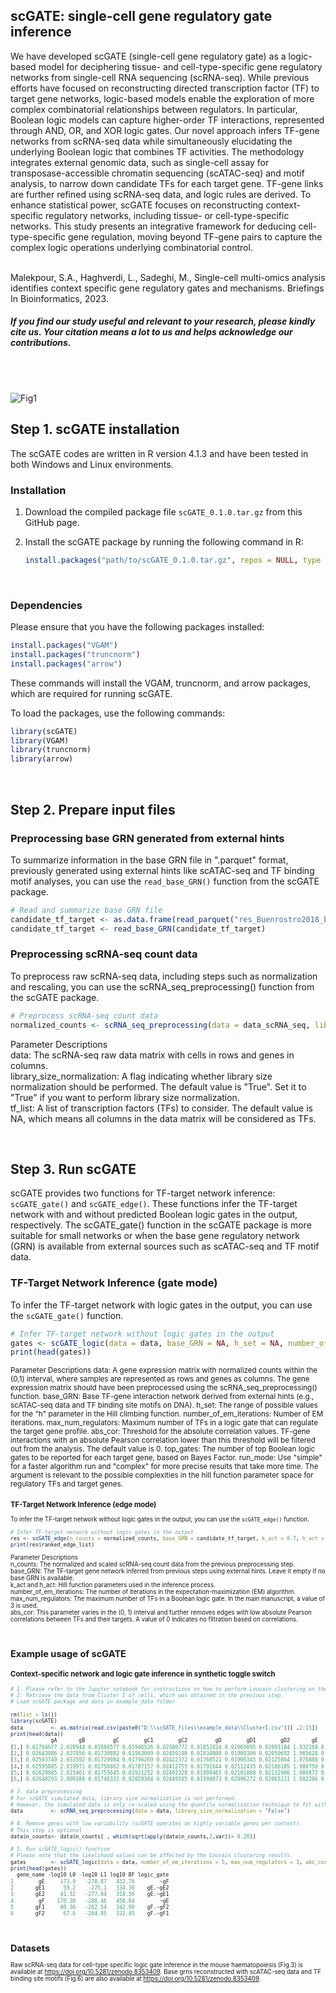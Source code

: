 ## scGATE: single-cell gene regulatory gate inference
We have developed scGATE (single-cell gene regulatory gate) as a logic-based model for deciphering tissue- and cell-type-specific gene regulatory networks from single-cell RNA sequencing (scRNA-seq). While previous efforts have focused on reconstructing directed transcription factor (TF) to target gene networks, logic-based models enable the exploration of more complex combinatorial relationships between regulators. In particular, Boolean logic models can capture higher-order TF interactions, represented through AND, OR, and XOR logic gates. Our novel approach infers TF-gene networks from scRNA-seq data while simultaneously elucidating the underlying Boolean logic that combines TF activities.
The methodology integrates external genomic data, such as single-cell assay for transposase-accessible chromatin sequencing (scATAC-seq) and motif analysis, to narrow down candidate TFs for each target gene. TF-gene links are further refined using scRNA-seq data, and logic rules are derived. To enhance statistical power, scGATE focuses on reconstructing context-specific regulatory networks, including tissue- or cell-type-specific networks. This study presents an integrative framework for deducing cell-type-specific gene regulation, moving beyond TF-gene pairs to capture the complex logic operations underlying combinatorial control.

<br>
Malekpour, S.A., Haghverdi, L., Sadeghi, M., Single-cell multi-omics analysis identifies context specific gene regulatory gates and mechanisms. Briefings In Bioinformatics, 2023.

##### If you find our study useful and relevant to your research, please kindly cite us. Your citation means a lot to us and helps acknowledge our contributions.
<br>
<br>

![Fig1](https://github.com/CompBioIPM/scGATE/assets/47293318/4be29239-0cd7-4871-aa01-18268ba7bb7d)

## Step 1. scGATE installation
The scGATE codes are written in R version 4.1.3 and have been tested in both Windows and Linux environments. 

### Installation
1. Download the compiled package file `scGATE_0.1.0.tar.gz` from this GitHub page.
2. Install the scGATE package by running the following command in R:
   
   ```R
   install.packages("path/to/scGATE_0.1.0.tar.gz", repos = NULL, type = "source")
   ```
<br>

### Dependencies  
Please ensure that you have the following packages installed:

```R
install.packages("VGAM")  
install.packages("truncnorm")
install.packages("arrow")
```
These commands will install the VGAM, truncnorm, and arrow packages, which are required for running scGATE.  

To load the packages, use the following commands:  
```R
library(scGATE)  
library(VGAM)  
library(truncnorm)  
library(arrow) 
```

<br>

## Step 2. Prepare input files
### Preprocessing base GRN generated from external hints
To summarize information in the base GRN file in ".parquet" format, previously generated using external hints like scATAC-seq and TF binding motif analyses, you can use the `read_base_GRN()` function from the scGATE package.

```R
# Read and summarize base GRN file
candidate_tf_target <- as.data.frame(read_parquet("res_Buenrostro2018_base_GRN_dataframe.parquet"))
candidate_tf_target <- read_base_GRN(candidate_tf_target)
```

### Preprocessing scRNA-seq count data
To preprocess raw scRNA-seq data, including steps such as normalization and rescaling, you can use the scRNA_seq_preprocessing() function from the scGATE package.

```R
# Preprocess scRNA-seq count data
normalized_counts <- scRNA_seq_preprocessing(data = data_scRNA_seq, library_size_normalization = "True", tf_list = NA)
```

Parameter Descriptions    
data: The scRNA-seq raw data matrix with cells in rows and genes in columns.  
library_size_normalization: A flag indicating whether library size normalization should be performed. The default value is "True". Set it to "True" if you want to perform library size normalization.  
tf_list: A list of transcription factors (TFs) to consider. The default value is NA, which means all columns in the data matrix will be considered as TFs.  

<br>

## Step 3. Run scGATE 
scGATE provides two functions for TF-target network inference: `scGATE_gate()` and `scGATE_edge()`. These functions infer the TF-target network with and without predicted Boolean logic gates in the output, respectively.
The scGATE_gate() function in the scGATE package is more suitable for small networks or when the base gene regulatory network (GRN) is available from external sources such as scATAC-seq and TF motif data.  


### TF-Target Network Inference (gate mode)
To infer the TF-target network with logic gates in the output, you can use the `scGATE_gate()` function.

```R
# Infer TF-target network without logic gates in the output
gates <- scGATE_logic(data = data, base_GRN = NA, h_set = NA, number_of_em_iterations = NA, max_num_regulators = NA, abs_cor = NA, top_gates = NA, run_mode = NA)
print(head(gates))
```
<sub>
Parameter Descriptions 
data:         A gene expression matrix with normalized counts within the (0,1) interval, where samples are represented as rows and genes as columns. The gene expression matrix should have been preprocessed using the scRNA_seq_preprocessing() function.  
base_GRN:     Base TF-gene interaction network derived from external hints (e.g., scATAC-seq data and TF binding site motifs on DNA).  
h_set:        The range of possible values for the "h" parameter in the Hill climbing function.  
number_of_em_iterations:  Number of EM iterations.  
max_num_regulators: Maximum number of TFs in a logic gate that can regulate the target gene profile.  
abs_cor:     Threshold for the absolute correlation values. TF-gene interactions with an absolute Pearson correlation lower than this threshold will be filtered out from the analysis. The default value is 0.  
top_gates:   The number of top Boolean logic gates to be reported for each target gene, based on Bayes Factor.  
run_mode:    Use "simple" for a faster algorithm run and "complex" for more precise results that take more time. The argument is relevant to the possible complexities in the hill function parameter space for regulatory TFs and target genes.<sub>

<br>

### TF-Target Network Inference (edge mode)
To infer the TF-target network without logic gates in the output, you can use the `scGATE_edge()` function.

```R
# Infer TF-target network without logic gates in the output
res <- scGATE_edge(n_counts = normalized_counts, base_GRN = candidate_tf_target, k_act = 0.7, h_act = 10, number_of_em_iterations = 3, max_num_regulators = 3, abs_cor = 0)
print(res$ranked_edge_list)
```

Parameter Descriptions  
n_counts: The normalized and scaled scRNA-seq count data from the previous preprocessing step.  
base_GRN: The TF-target gene network inferred from previous steps using external hints. Leave it empty if no base GRN is available.  
k_act and h_act: Hill function parameters used in the inference process.  
number_of_em_iterations: The number of iterations in the expectation-maximization (EM) algorithm.  
max_num_regulators: The maximum number of TFs in a Boolean logic gate. In the main manuscript, a value of 3 is used.  
abs_cor: This parameter varies in the (0, 1) interval and further removes edges with low absolute Pearson correlations between TFs and their targets. A value of 0 indicates no filtration based on correlations.  

<br>

## Example usage of scGATE 
### Context-specific network and logic gate inference in synthetic toggle switch 

```R
# 1. Please refer to the Jupyter notebook for instructions on how to perform Louvain clustering on the cells in the BoolODE simulated data.
# 2. Retrieve the data from Cluster I of cells, which was obtained in the previous step.
# Load scGATE package and data in example_data folder
 
rm(list = ls())
library(scGATE)
data         <- as.matrix(read.csv(paste0("D:\\scGATE_files\\example_data\\ClusterI.csv"))[ ,2:15])
print(head(data))
             gA       gB         gC        gC1        gC2         gD        gD1        gD2       gE        gE1      gE2         gF        gF1        gF2
[1,] 0.02764677 2.028944 0.01688577 0.01946526 0.02380772 0.01852824 0.02069895 0.02093184 1.932168 0.06889533 1.824497 0.04963150 0.05794413 0.04217521
[2,] 0.02643986 2.027956 0.01730882 0.01963009 0.02459190 0.01834800 0.01909300 0.02050692 1.965628 0.06075294 1.829349 0.04624483 0.04405836 0.02271849
[3,] 0.02593749 2.033592 0.01729984 0.01796269 0.02422372 0.01760521 0.01906345 0.02125864 1.976888 0.04514580 1.817391 0.03175314 0.03738465 0.02141319
[4,] 0.02595885 2.019971 0.01756862 0.01787157 0.02412755 0.01791644 0.02112435 0.02106185 1.980759 0.03720293 1.836962 0.02033092 0.03677651 0.01974638
[5,] 0.02629885 2.015461 0.01753645 0.01921252 0.02491328 0.01909465 0.02101008 0.02132906 1.986872 0.03738554 1.837226 0.01999704 0.03683252 0.01955996
[6,] 0.02640293 2.009388 0.01748322 0.02028304 0.02449585 0.01990073 0.02096272 0.02065111 1.982286 0.03776144 1.834406 0.02226978 0.03658167 0.01937109
```

```R
# 3. data preprocessing 
# For scGATE simulated data, library size normalization is not performed. 
# However, the simulated data is only re-scaled using the quantile normalization technique to fit within the (0,1) interval.
data         <- scRNA_seq_preprocessing(data = data, library_size_normalization = "False")
```

```R
# 4. Remove genes with low variability (scGATE operates on highly variable genes per context).
# This step is optional
data$n_counts<- data$n_counts[ , which(sqrt(apply(data$n_counts,2,var))> 0.20)]
```

```R
# 5. Run scGATE_logic() function
# Please note that the likelihood values can be affected by the Louvain clustering results.
gates        <- scGATE_logic(data = data, number_of_em_iterations = 5, max_num_regulators = 3, abs_cor = 0.05, top_gates = 1, run_mode = "fast")
print(head(gates))
  gene_name -log10 L0 -log10 L1 log10 BF logic_gate
1        gE     173.9   -278.87   452.76        ~gF
2       gE1      59.2    -275.1   334.30    gE.~gE2
3       gE2     41.52   -277.04   318.56    gE.~gE1
4        gF    170.38   -288.46   458.84        ~gE
5       gF1     80.36   -262.54   342.90    gF.~gF2
6       gF2      67.6   -264.85   332.45    gF.~gF1
```


<br>

## Datasets
Raw scRNA-seq data for cell-type specific logic gate inference in the mouse haematopoiesis (Fig.3) is available at https://doi.org/10.5281/zenodo.8353409.
Base grns reconstructed with scATAC-seq data and TF binding site motifs (Fig.6) are also available at https://doi.org/10.5281/zenodo.8353409.



<br>

